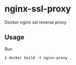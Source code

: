 nginx-ssl-proxy
===============

Docker nginx ssl reverse proxy

## Usage

Run

````
$ docker build -t nginx-proxy .

````

